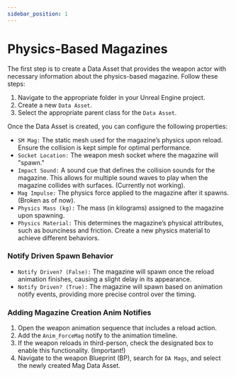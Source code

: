 ```yaml
---
sidebar_position: 1
---
```


# Physics-Based Magazines

The first step is to create a Data Asset that provides the weapon actor with necessary information about the physics-based magazine. Follow these steps:

1. Navigate to the appropriate folder in your Unreal Engine project.
2. Create a new `Data Asset`.
3. Select the appropriate parent class for the `Data Asset`.

Once the Data Asset is created, you can configure the following properties:

* `SM Mag:` The static mesh used for the magazine’s physics upon reload. Ensure the collision is kept simple for optimal performance.
* `Socket Location:` The weapon mesh socket where the magazine will "spawn."
* `Impact Sound:` A sound cue that defines the collision sounds for the magazine. This allows for multiple sound waves to play when the magazine collides with surfaces. (Currently not working).
* `Mag Impulse:` The physics force applied to the magazine after it spawns. (Broken as of now).
* `Physics Mass (kg):` The mass (in kilograms) assigned to the magazine upon spawning.
* `Physics Material:` This determines the magazine’s physical attributes, such as bounciness and friction. Create a new physics material to achieve different behaviors.


### Notify Driven Spawn Behavior
* `Notify Driven? (False):` The magazine will spawn once the reload animation finishes, causing a slight delay in its appearance.
* `Notify Driven? (True):` The magazine will spawn based on animation notify events, providing more precise control over the timing.


### Adding Magazine Creation Anim Notifies
1. Open the weapon animation sequence that includes a reload action.
2. Add the `Anim_ForceMag` notify to the animation timeline.
3. If the weapon reloads in third-person, check the designated box to enable this functionality. (Important!)
4. Navigate to the weapon Blueprint (BP), search for `DA Mags`, and select the newly created Mag Data Asset.